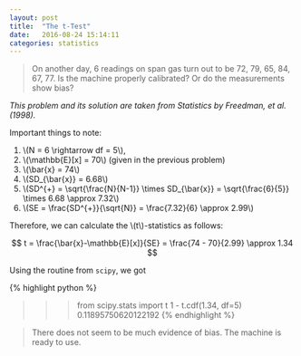 ```yaml
---
layout: post
title:  "The t-Test"
date:   2016-08-24 15:14:11
categories: statistics
---
```


> On another day, 6 readings on span gas turn out to be 72, 79, 65, 84, 67, 77. Is the machine properly calibrated? Or do the measurements show bias?

*This problem and its solution are taken from Statistics by Freedman, et al. (1998).*

Important things to note:

1. \\(N = 6 \rightarrow df = 5\\),
2. \\(\mathbb{E}[x] = 70\\) (given in the previous problem)
3. \\(\bar{x} = 74\\)
4. \\(SD_{\bar{x}} = 6.68\\)
5. \\(SD^{+} = \sqrt{\frac{N}{N-1}} \times SD_{\bar{x}} = \sqrt{\frac{6}{5}} \times 6.68 \approx 7.32\\)
5. \\(SE = \frac{SD^{+}}{\sqrt{N}} = \frac{7.32}{6} \approx 2.99\\)

Therefore, we can calculate the \\(t\\)-statistics as follows:

$$
t = \frac{\bar{x}-\mathbb{E}[x]}{SE}
= \frac{74 - 70}{2.99}
\approx 1.34 
$$

Using the routine from `scipy`, we got

{% highlight python %}
>>> from scipy.stats import t
>>> 1 - t.cdf(1.34, df=5)
0.11895750620122192
{% endhighlight %}

> There does not seem to be much evidence of bias. The machine is ready to use.
